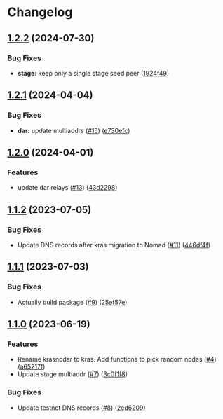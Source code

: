 # Changelog

## [1.2.2](https://github.com/fluencelabs/fluence-network-environment/compare/fluence-network-environment-v1.2.1...fluence-network-environment-v1.2.2) (2024-07-30)


### Bug Fixes

* **stage:** keep only a single stage seed peer ([1924f49](https://github.com/fluencelabs/fluence-network-environment/commit/1924f49833c1f52bf0c8bb2e414778a5af8965c3))

## [1.2.1](https://github.com/fluencelabs/fluence-network-environment/compare/fluence-network-environment-v1.2.0...fluence-network-environment-v1.2.1) (2024-04-04)


### Bug Fixes

* **dar:** update multiaddrs ([#15](https://github.com/fluencelabs/fluence-network-environment/issues/15)) ([e730efc](https://github.com/fluencelabs/fluence-network-environment/commit/e730efc6e0586af09b8160a726b62436d2076c9e))

## [1.2.0](https://github.com/fluencelabs/fluence-network-environment/compare/fluence-network-environment-v1.1.2...fluence-network-environment-v1.2.0) (2024-04-01)


### Features

* update dar relays ([#13](https://github.com/fluencelabs/fluence-network-environment/issues/13)) ([43d2298](https://github.com/fluencelabs/fluence-network-environment/commit/43d2298a4f53b84fa17e83eed5a14e07d6431f75))

## [1.1.2](https://github.com/fluencelabs/fluence-network-environment/compare/fluence-network-environment-v1.1.1...fluence-network-environment-v1.1.2) (2023-07-05)


### Bug Fixes

* Update DNS records after kras migration to Nomad ([#11](https://github.com/fluencelabs/fluence-network-environment/issues/11)) ([446df4f](https://github.com/fluencelabs/fluence-network-environment/commit/446df4f5eaa64d8d5b803e23f73b8cf8e4331d2e))

## [1.1.1](https://github.com/fluencelabs/fluence-network-environment/compare/fluence-network-environment-v1.1.0...fluence-network-environment-v1.1.1) (2023-07-03)


### Bug Fixes

* Actually build package ([#9](https://github.com/fluencelabs/fluence-network-environment/issues/9)) ([25ef57e](https://github.com/fluencelabs/fluence-network-environment/commit/25ef57e061d75abaa08d58a4fef89e71d9cfb4da))

## [1.1.0](https://github.com/fluencelabs/fluence-network-environment/compare/fluence-network-environment-v1.0.14...fluence-network-environment-v1.1.0) (2023-06-19)


### Features

* Rename krasnodar to kras. Add functions to pick random nodes ([#4](https://github.com/fluencelabs/fluence-network-environment/issues/4)) ([a65217f](https://github.com/fluencelabs/fluence-network-environment/commit/a65217fd2e0d3c65f4ae54105b54018af778e92d))
* Update stage multiaddr ([#7](https://github.com/fluencelabs/fluence-network-environment/issues/7)) ([3c0f1f8](https://github.com/fluencelabs/fluence-network-environment/commit/3c0f1f89a5f713e94ee0104bcf0fa9b66f8a5cca))


### Bug Fixes

* Update testnet DNS records ([#8](https://github.com/fluencelabs/fluence-network-environment/issues/8)) ([2ed6209](https://github.com/fluencelabs/fluence-network-environment/commit/2ed6209c9c122fe2cd2b7811379c97163c64db88))
